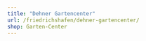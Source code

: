 ```yaml
---
title: "Dehner Gartencenter"
url: /friedrichshafen/dehner-gartencenter/
shop: Garten-Center
---
```

